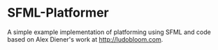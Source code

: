 # SFML-Platformer
A simple example implementation of platforming using SFML and code based on Alex Diener's work at http://ludobloom.com.
